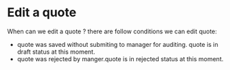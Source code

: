 # Edit a quote

When can we edit a quote ?   there are follow conditions we can edit quote:

* quote was saved without submiting to manager for auditing. quote is in draft status at this moment.
* quote was rejected by manger.quote is in rejected status at this moment.



